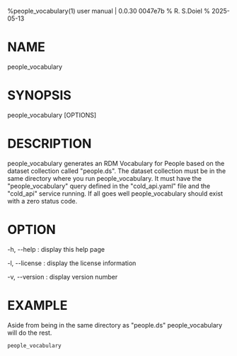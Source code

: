 %people_vocabulary(1) user manual | 0.0.30  0047e7b
% R. S.Doiel
% 2025-05-13

# NAME
    
people_vocabulary
    
# SYNOPSIS
    
people_vocabulary [OPTIONS]
    
# DESCRIPTION

people_vocabulary generates an RDM Vocabulary for People based on
the dataset collection called "people.ds".
The dataset collection must be in the same directory where you
run people_vocabulary.  It must have the "people_vocabulary" query defined
in the "cold_api.yaml" file and the "cold_api" service running. 
If all goes well people_vocabulary should exist with a zero status code.

# OPTION

-h, --help
: display this help page

-l, --license
: display the license information

-v, --version
: display version number

# EXAMPLE

Aside from being in the same directory as "people.ds" people_vocabulary
will do the rest.

~~~shell
people_vocabulary
~~~


